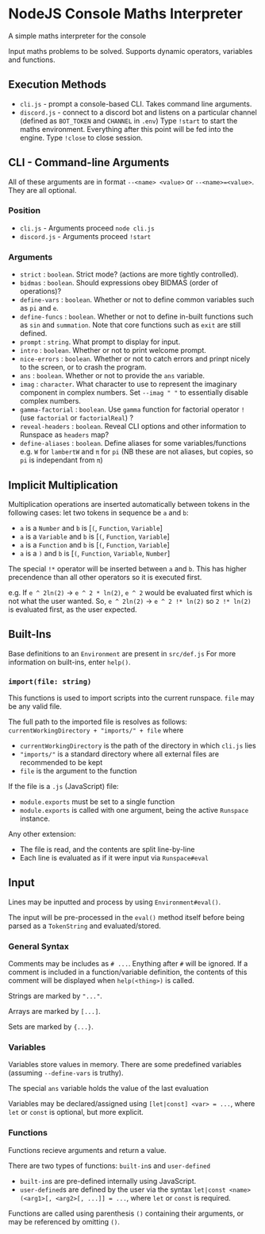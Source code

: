 # NodeJS Console Maths Interpreter
A simple maths interpreter for the console

Input maths problems to be solved. Supports dynamic operators, variables and functions.

## Execution Methods
- `cli.js` - prompt a console-based CLI. Takes command line arguments.
- `discord.js` - connect to a discord bot and listens on a particular channel (defined as `BOT_TOKEN` and `CHANNEL` in `.env`)
  Type `!start` to start the maths environment. Everything after this point will be fed into the engine. Type `!close` to close session.

## CLI - Command-line Arguments
All of these arguments are in format `--<name> <value>` or `--<name>=<value>`. They are all optional.

### Position
- `cli.js` - Arguments proceed `node cli.js`
- `discord.js` - Arguments proceed `!start`

### Arguments
- `strict` : `boolean`. Strict mode? (actions are more tightly controlled).
- `bidmas` : `boolean`. Should expressions obey BIDMAS (order of operations)?
- `define-vars` : `boolean`. Whether or not to define common variables such as `pi` and `e`.
- `define-funcs` : `boolean`. Whether or not to define in-built functions such as `sin` and `summation`. Note that core functions such as `exit` are still defined.
- `prompt` : `string`. What prompt to display for input.
- `intro` : `boolean`. Whether or not to print welcome prompt.
- `nice-errors` : `boolean`. Whether or not to catch errors and prinpt nicely to the screen, or to crash the program.
- `ans` : `boolean`. Whether or not to provide the `ans` variable.
- `imag` : `character`. What character to use to represent the imaginary component in complex numbers. Set `--imag " "` to essentially disable complex numbers.
- `gamma-factorial` : `boolean`. Use `gamma` function for factorial operator `!` (use `factorial` or `factorialReal`) ?
- `reveal-headers` : `boolean`. Reveal CLI options and other information to Runspace as `headers` map?
- `define-aliases` : `boolean`. Define aliases for some variables/functions e.g. `W` for `lambertW` and `π` for `pi` (NB these are not aliases, but copies, so `pi` is independant from `π`)

## Implicit Multiplication
Multiplication operations are inserted automatically between tokens in the following cases:
let two tokens in sequence be `a` and `b`:
- `a` is a `Number` and `b` is [`(`, `Function`, `Variable`]
- `a` is a `Variable` and `b` is [`(`, `Function`, `Variable`]
- `a` is a `Function` and `b` is [`(`, `Function`, `Variable`]
- `a` is a `)` and `b` is [`(`, `Function`, `Variable`, `Number`]

The special `!*` operator will be inserted between `a` and `b`. This has higher precendence than all other operators so it is executed first.

e.g. If `e ^ 2ln(2)` -> `e ^ 2 * ln(2)`, `e ^ 2` would be evaluated first which is not what the user wanted.
So, `e ^ 2ln(2)` -> `e ^ 2 !* ln(2)` so `2 !* ln(2)` is evaluated first, as the user expected.

## Built-Ins
Base definitions to an `Environment` are present in `src/def.js`
For more information on built-ins, enter `help()`.

### `import(file: string)`
This functions is used to import scripts into the current runspace. `file` may be any valid file.

The full path to the imported file is resolves as follows: `currentWorkingDirectory + "imports/" + file` where
- `currentWorkingDirectory` is the path of the directory in which `cli.js` lies
- `"imports/"` is a standard directory where all external files are recommended to be kept
- `file` is the argument to the function


If the file is a `.js` (JavaScript) file:
- `module.exports` must be set to a single function
- `module.exports` is called with one argument, being the active `Runspace` instance.

Any other extension:
- The file is read, and the contents are split line-by-line
- Each line is evaluated as if it were input via `Runspace#eval`

## Input
Lines may be inputted and process by using `Environment#eval()`.

The input will be pre-processed in the `eval()` method itself before being parsed as a `TokenString` and evaluated/stored.

### General Syntax

Comments may be includes as `# ...`. Enything after `#` will be ignored. If a comment is included in a function/variable definition, the contents of this comment will be displayed when `help(<thing>)` is called.

Strings are marked by `"..."`.

Arrays are marked by `[...]`.

Sets are marked by `{...}`.

### Variables
Variables store values in memory. There are some predefined variables (assuming `--define-vars` is truthy).

The special `ans` variable holds the value of the last evaluation

Variables may be declared/assigned using `[let|const] <var> = ...`, where `let` or `const` is optional, but more explicit.

### Functions
Functions recieve arguments and return a value.

There are two types of functions: `built-in`s and `user-defined`
- `built-in`s are pre-defined internally using JavaScript.
- `user-defined`s are defined by the user via the syntax `let|const <name>(<arg1>[, <arg2>[, ...]] = ...`, where `let` or `const` is required.

Functions are called using parenthesis `()` containing their arguments, or may be referenced by omitting `()`.